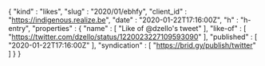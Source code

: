 {
  "kind" : "likes",
  "slug" : "2020/01/ebhfy",
  "client_id" : "https://indigenous.realize.be",
  "date" : "2020-01-22T17:16:00Z",
  "h" : "h-entry",
  "properties" : {
    "name" : [ "Like of @dzello's tweet" ],
    "like-of" : [ "https://twitter.com/dzello/status/1220023227109593090" ],
    "published" : [ "2020-01-22T17:16:00Z" ],
    "syndication" : [ "https://brid.gy/publish/twitter" ]
  }
}
